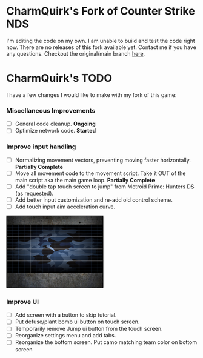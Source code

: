 # CharmQuirk's Fork of Counter Strike NDS
I'm editing the code on my own. I am unable to build and test the code right now. There are no releases of this fork available yet. Contact me if you have any questions. Checkout the original/main branch [here](https://github.com/Fewnity/Counter-Strike-Nintendo-DS).

# CharmQuirk's TODO
I have a few changes I would like to make with my fork of this game:

### Miscellaneous Improvements
- [ ] General code cleanup. **Ongoing**
- [ ] Optimize network code. **Started**

### Improve input handling
- [ ] Normalizing movement vectors, preventing moving faster horizontally. **Partially Complete**
- [ ] Move all movement code to the movement script. Take it OUT of the main script aka the main game loop. **Partially Complete**
- [ ] Add "double tap touch screen to jump" from Metroid Prime: Hunters DS (as requested).
- [ ] Add better input customization and re-add old control scheme.
- [ ] Add touch input aim acceleration curve.

![Bottom Screen UI Concept Image](https://github.com/charmquirk/Counter-Strike-Nintendo-DS/blob/main/.external/UI%20Concepts/UI%20Concepts%20-%20Bottom%20Screen.png)

### Improve UI
- [ ] Add screen with a button to skip tutorial.
- [ ] Put defuse/plant bomb ui button on touch screen.
- [ ] Temporarily remove Jump ui button from the touch screen. 
- [ ] Reorganize settings menu and add tabs.
- [ ] Reorganize the bottom screen. Put camo matching team color on bottom screen
